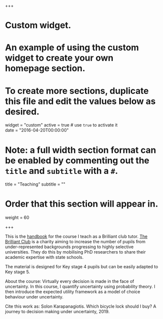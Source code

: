 +++
# Custom widget.
# An example of using the custom widget to create your own homepage section.
# To create more sections, duplicate this file and edit the values below as desired.
widget = "custom"
active = true # use `true` to activate it  
date = "2016-04-20T00:00:00"

# Note: a full width section format can be enabled by commenting out the `title` and `subtitle` with a `#`.
title = "Teaching"
subtitle = ""

# Order that this section will appear in.
weight = 60

+++

This is the [handbook](/teaching/BrilliantClub_Handbook.pdf) for the course I teach as a Brilliant club tutor. [The Brilliant Club](https://thebrilliantclub.org/) is a charity aiming to increase the number of pupils from under-represented backgrounds progressing to highly selective universities. They do this by mobilising PhD researchers to share their academic expertise with state schools. 

The material is designed for Key stage 4 pupils but can be easily adapted to Key stage 5. 

About the course: 
Virtually every decision is made in the face of uncertainty. In this course, I quantify uncertainty using probability theory. I then introduce the expected utility framework as a model of choice behaviour under uncertainty.

Cite this work as: Solon Karapanagiotis. Which bicycle lock should I buy? A journey to decision making under
uncertainty, 2019.